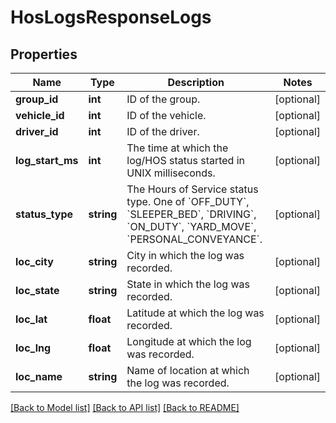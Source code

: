 # HosLogsResponseLogs

## Properties
Name | Type | Description | Notes
------------ | ------------- | ------------- | -------------
**group_id** | **int** | ID of the group. | [optional] 
**vehicle_id** | **int** | ID of the vehicle. | [optional] 
**driver_id** | **int** | ID of the driver. | [optional] 
**log_start_ms** | **int** | The time at which the log/HOS status started in UNIX milliseconds. | [optional] 
**status_type** | **string** | The Hours of Service status type. One of &#x60;OFF_DUTY&#x60;, &#x60;SLEEPER_BED&#x60;, &#x60;DRIVING&#x60;, &#x60;ON_DUTY&#x60;, &#x60;YARD_MOVE&#x60;, &#x60;PERSONAL_CONVEYANCE&#x60;. | [optional] 
**loc_city** | **string** | City in which the log was recorded. | [optional] 
**loc_state** | **string** | State in which the log was recorded. | [optional] 
**loc_lat** | **float** | Latitude at which the log was recorded. | [optional] 
**loc_lng** | **float** | Longitude at which the log was recorded. | [optional] 
**loc_name** | **string** | Name of location at which the log was recorded. | [optional] 

[[Back to Model list]](../README.md#documentation-for-models) [[Back to API list]](../README.md#documentation-for-api-endpoints) [[Back to README]](../README.md)


